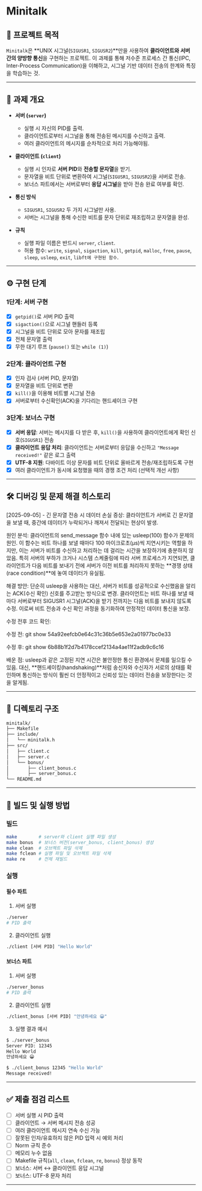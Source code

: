 # Minitalk

## 📌 프로젝트 목적
`Minitalk`은 **UNIX 시그널(`SIGUSR1`, `SIGUSR2`)**만을 사용하여 **클라이언트와 서버 간의 양방향 통신**을 구현하는 프로젝트.
이 과제를 통해 저수준 프로세스 간 통신(IPC, Inter-Process Communication)을 이해하고, 시그널 기반 데이터 전송의 한계와 특징을 학습하는 것.

---

## 📖 과제 개요
- **서버 (`server`)**
  - 실행 시 자신의 PID를 출력.
  - 클라이언트로부터 시그널을 통해 전송된 메시지를 수신하고 출력.
  - 여러 클라이언트의 메시지를 순차적으로 처리 가능해야됨.

- **클라이언트 (`client`)**
  - 실행 시 인자로 **서버 PID**와 **전송할 문자열**을 받기.
  - 문자열을 비트 단위로 변환하여 시그널(`SIGUSR1`, `SIGUSR2`)을 서버로 전송.
  - 보너스 파트에서는 서버로부터 **응답 시그널**을 받아 전송 완료 여부를 확인.

- **통신 방식**
  - `SIGUSR1`, `SIGUSR2` 두 가지 시그널만 사용.
  - 서버는 시그널을 통해 수신한 비트를 문자 단위로 재조립하고 문자열을 완성.

- **규칙**
  - 실행 파일 이름은 반드시 `server`, `client`.
  - 허용 함수:
    `write`, `signal`, `sigaction`, `kill`, `getpid`,
    `malloc`, `free`, `pause`, `sleep`, `usleep`, `exit`,
    `libft에 구현된 함수`.

---

## ⚙️ 구현 단계

### 1단계: 서버 구현
- [x] `getpid()`로 서버 PID 출력
- [x] `sigaction()`으로 시그널 핸들러 등록
- [x] 시그널을 비트 단위로 모아 문자를 재조립
- [x] 전체 문자열 출력
- [x] 무한 대기 루프 (`pause()` 또는 `while (1)`)

### 2단계: 클라이언트 구현
- [x] 인자 검사 (서버 PID, 문자열)
- [x] 문자열을 비트 단위로 변환
- [x] `kill()`을 이용해 비트별 시그널 전송
- [x] 서버로부터 수신확인(ACK)을 기다리는 핸드셰이크 구현

### 3단계: 보너스 구현
- [x] **서버 응답**: 서버는 메시지를 다 받은 후, `kill()`을 사용하여 클라이언트에게 확인 신호(`SIGUSR1`) 전송
- [x] **클라이언트 응답 처리**: 클라이언트는 서버로부터 응답을 수신하고 `"Message received!"` 같은 로그 출력
- [x] **UTF-8 지원**: 다바이트 이상 문자를 비트 단위로 올바르게 전송/재조립하도록 구현
- [x] 여러 클라이언트가 동시에 요청했을 때의 경쟁 조건 처리 (선택적 개선 사항)

---

## 🛠️ 디버깅 및 문제 해결 히스토리
[2025-09-05] - 긴 문자열 전송 시 데이터 손실
증상: 클라이언트가 서버로 긴 문자열을 보낼 때, 중간에 데이터가 누락되거나 깨져서 전달되는 현상이 발생.

원인 분석: 클라이언트의 send_message 함수 내에 있는 usleep(100) 함수가 문제의 원인. 이 함수는 비트 하나를 보낼 때마다 100 마이크로초(μs)씩 지연시키는 역할을 하지만, 이는 서버가 비트를 수신하고 처리하는 데 걸리는 시간을 보장하기에 충분하지 않았음. 특히 서버의 부하가 크거나 시스템 스케줄링에 따라 서버 프로세스가 지연되면, 클라이언트가 다음 비트를 보내기 전에 서버가 이전 비트를 처리하지 못하는 **경쟁 상태(race condition)**에 놓여 데이터가 유실됨.

해결 방안: 단순히 usleep을 사용하는 대신, 서버가 비트를 성공적으로 수신했음을 알리는 ACK(수신 확인) 신호를 주고받는 방식으로 변경. 클라이언트는 비트 하나를 보낼 때마다 서버로부터 SIGUSR1 시그널(ACK)을 받기 전까지는 다음 비트를 보내지 않도록 수정. 이로써 비트 전송과 수신 확인 과정을 동기화하여 안정적인 데이터 통신을 보장.

수정 전후 코드 확인:

수정 전: git show 54a92eefcb0e64c31c36b5e653e2a01977bc0e33

수정 후: git show 6b88b1f2d7b4178ccef2134a4ae11f2adb9c6c16

배운 점: usleep과 같은 고정된 지연 시간은 불안정한 통신 환경에서 문제를 일으킬 수 있음. 대신, **핸드셰이킹(handshaking)**처럼 송신자와 수신자가 서로의 상태를 확인하며 통신하는 방식이 훨씬 더 안정적이고 신뢰성 있는 데이터 전송을 보장한다는 것을 알게됨.

---

## 📂 디렉토리 구조
```bash
minitalk/
├── Makefile
├── include/
│   └── minitalk.h
├── src/
│   ├── client.c
│   ├── server.c
│   └── bonus/
│       ├── client_bonus.c
│       ├── server_bonus.c
└── README.md
```

---

## 🔨 빌드 및 실행 방법

### 빌드

```bash
make        # server와 client 실행 파일 생성
make bonus  # 보너스 버전(server_bonus, client_bonus) 생성
make clean  # 오브젝트 파일 삭제
make fclean # 실행 파일 및 오브젝트 파일 삭제
make re     # 전체 재빌드
```

### 실행

#### 필수 파트

1. 서버 실행

```bash
./server
# PID 출력
```

2. 클라이언트 실행

```bash
./client [서버 PID] "Hello World"
```

#### 보너스 파트

1. 서버 실행

```bash
./server_bonus
# PID 출력
```

2. 클라이언트 실행

```bash
./client_bonus [서버 PID] "안녕하세요 😀"
```

3. 실행 결과 예시

```bash
$ ./server_bonus
Server PID: 12345
Hello World
안녕하세요 😀

$ ./client_bonus 12345 "Hello World"
Message received!
```

---

## ✅ 제출 점검 리스트

* [ ] 서버 실행 시 PID 출력
* [ ] 클라이언트 → 서버 메시지 전송 성공
* [ ] 여러 클라이언트 메시지 연속 수신 가능
* [ ] 잘못된 인자/유효하지 않은 PID 입력 시 예외 처리
* [ ] Norm 규칙 준수
* [ ] 메모리 누수 없음
* [ ] Makefile 규칙(`all`, `clean`, `fclean`, `re`, `bonus`) 정상 동작
* [ ] 보너스: 서버 ↔ 클라이언트 응답 시그널
* [ ] 보너스: UTF-8 문자 처리

---

